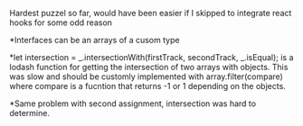 Hardest puzzel so far, would have been easier if I skipped to integrate react hooks for some odd reason

*Interfaces can be an arrays of a cusom type

*let intersection = _.intersectionWith(firstTrack, secondTrack, _.isEqual); is a lodash function for getting the intersection of two arrays with objects. This was slow and should be customly implemented with array.filter(compare) where compare is a fucntion that returns -1 or 1 depending on the objects.

*Same problem with second assignment, intersection was hard to determine. 
